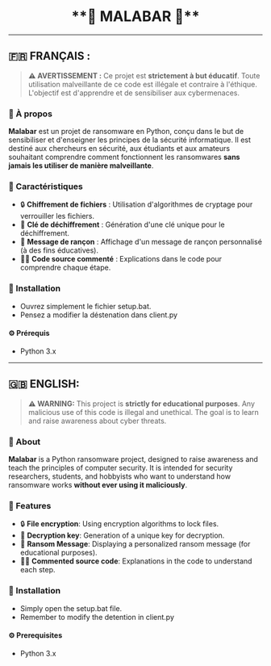 <h1 align="center">**🫧 MALABAR 🫧**</h1>

---

## 🇫🇷 FRANÇAIS :

> **⚠️ AVERTISSEMENT :** Ce projet est **strictement à but éducatif**. Toute utilisation malveillante de ce code est illégale et contraire à l'éthique. L'objectif est d'apprendre et de sensibiliser aux cybermenaces.

### 📖 À propos

**Malabar** est un projet de ransomware en Python, conçu dans le but de sensibiliser et d'enseigner les principes de la sécurité informatique. Il est destiné aux chercheurs en sécurité, aux étudiants et aux amateurs souhaitant comprendre comment fonctionnent les ransomwares **sans jamais les utiliser de manière malveillante**.

### 📜 Caractéristiques

- 🔒 **Chiffrement de fichiers** : Utilisation d'algorithmes de cryptage pour verrouiller les fichiers.
- 🧩 **Clé de déchiffrement** : Génération d'une clé unique pour le déchiffrement.
- 📑 **Message de rançon** : Affichage d'un message de rançon personnalisé (à des fins éducatives).
- 🧑‍💻 **Code source commenté** : Explications dans le code pour comprendre chaque étape.

### 🚀 Installation
- Ouvrez simplement le fichier setup.bat.
- Pensez a modifier la déstenation dans client.py
#### ⚙️ Prérequis

- Python 3.x

---

## 🇬🇧 ENGLISH:

> **⚠️ WARNING:** This project is **strictly for educational purposes**. Any malicious use of this code is illegal and unethical. The goal is to learn and raise awareness about cyber threats.

### 📖 About

**Malabar** is a Python ransomware project, designed to raise awareness and teach the principles of computer security. It is intended for security researchers, students, and hobbyists who want to understand how ransomware works **without ever using it maliciously**.

### 📜 Features

- 🔒 **File encryption**: Using encryption algorithms to lock files.
- 🧩 **Decryption key**: Generation of a unique key for decryption.
- 📑 **Ransom Message**: Displaying a personalized ransom message (for educational purposes).
- 🧑‍💻 **Commented source code**: Explanations in the code to understand each step.

### 🚀 Installation
- Simply open the setup.bat file.
- Remember to modify the detention in client.py
#### ⚙️ Prerequisites

- Python 3.x

